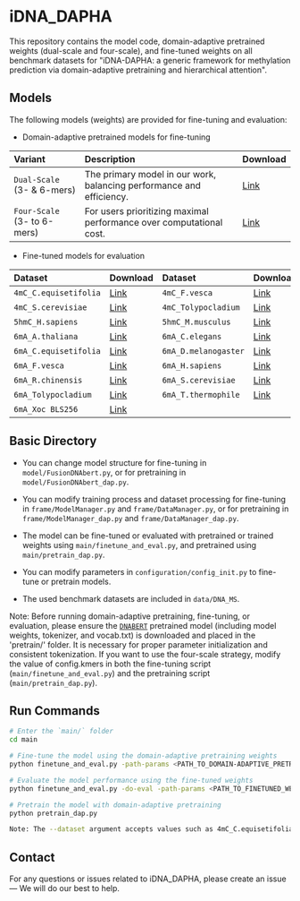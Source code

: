 # iDNA_DAPHA

This repository contains the model code, domain-adaptive pretrained weights (dual-scale and four-scale), and fine-tuned weights on all benchmark datasets for "iDNA-DAPHA: a generic framework for methylation prediction via domain-adaptive pretraining and hierarchical attention".

## Models

The following models (weights) are provided for fine-tuning and evaluation:

- Domain-adaptive pretrained models for fine-tuning

| Variant | Description | Download |
| :--- | :--- | :--- |
| `Dual-Scale` (3- & 6-mers) | The primary model in our work, balancing performance and efficiency. | [Link](https://drive.google.com/file/d/1t3Db41Pti4jxjXojkqcIKI3bjOGPyiu3/view?usp=sharing) |
| `Four-Scale` (3- to 6-mers) | For users prioritizing maximal performance over computational cost. | [Link](https://drive.google.com/file/d/1wlQjloip0VxOJGXDrG4X5JX4ZA31F94C/view?usp=sharing) |

- Fine-tuned models for evaluation

| Dataset | Download | Dataset | Download |
| :--- | :--- | :--- | :--- |
| `4mC_C.equisetifolia` | [Link](https://drive.google.com/file/d/1xJ-irPvdyhSqunvApOWB_bOCC99tjQ72/view?usp=sharing) | `4mC_F.vesca` | [Link](https://drive.google.com/file/d/1A99nrNSsM85L-2MrKX3VkOfbuMeOHmXY/view?usp=sharing) |
| `4mC_S.cerevisiae` | [Link](https://drive.google.com/file/d/1IaXbcflo3aoEx7B8E8Cjhvy99jXO-O6C/view?usp=sharing) | `4mC_Tolypocladium` | [Link](https://drive.google.com/file/d/1NQRC2pgwfw6MkaYyXpDuPeGJk4MoJxxM/view?usp=sharing) |
| `5hmC_H.sapiens` | [Link](https://drive.google.com/file/d/1e4dTsq9zTm3F8hr4mEErlmqw6gPQ27AU/view?usp=sharing) | `5hmC_M.musculus` | [Link](https://drive.google.com/file/d/18pF0T6YCuiVS2INg76FICQh6Uj5Hc7gi/view?usp=sharing) |
| `6mA_A.thaliana` | [Link](https://drive.google.com/file/d/1AABQF9VNFL3nTRWlCkq6lm7CgBrCa24o/view?usp=sharing) | `6mA_C.elegans` | [Link](https://drive.google.com/file/d/1th5TwzMUioXpTlBdOqD9Cw952vbwx2lO/view?usp=sharing) |
| `6mA_C.equisetifolia` | [Link](https://drive.google.com/file/d/1tnGpgVE33FHlhR_qSaZUAEjsyMvgHZBy/view?usp=sharing) | `6mA_D.melanogaster` | [Link](https://drive.google.com/file/d/1U_-Aok99m7zsGjafGZfz6fsO7Tr8h32u/view?usp=sharing) |
| `6mA_F.vesca` | [Link](https://drive.google.com/file/d/1wsxdQ_AddhzATQSmfQtFktyMGWzW14I_/view?usp=sharing) | `6mA_H.sapiens` | [Link](https://drive.google.com/file/d/1uiLY2xMJ1Orhim4Pv2L9flZDufWlqOFU/view?usp=sharing) |
| `6mA_R.chinensis` | [Link](https://drive.google.com/file/d/1hGXcteM_Fu-kDy-zsIRFmF20dZciLKEM/view?usp=sharing) | `6mA_S.cerevisiae` | [Link](https://drive.google.com/file/d/1fkD-VJzJ5P22y_AwbxmoKfROb3HLvq7l/view?usp=sharing) |
| `6mA_Tolypocladium` | [Link](https://drive.google.com/file/d/1yaSFjMAYFaCeL0UxGQl9fddxq00RsdZP/view?usp=sharing) | `6mA_T.thermophile` | [Link](https://drive.google.com/file/d/1VTKgT6ALv-_RCXcitQvXKGerU8y2-VFO/view?usp=sharing) |
| `6mA_Xoc BLS256` | [Link](https://drive.google.com/file/d/1TPUCOlZsNBfwVszKLAbO8DNB5nJdbVh-/view?usp=sharing) |

## Basic Directory

- You can change model structure for fine-tuning in `model/FusionDNAbert.py`, or for pretraining in `model/FusionDNAbert_dap.py`.

- You can modify training process and dataset processing for fine-tuning in `frame/ModelManager.py` and `frame/DataManager.py`, or for pretraining in `frame/ModelManager_dap.py` and `frame/DataManager_dap.py`.

- The model can be fine-tuned or evaluated with pretrained or trained weights using `main/finetune_and_eval.py`, and pretrained using `main/pretrain_dap.py`.

- You can modify parameters in `configuration/config_init.py` to fine-tune or pretrain models.

- The used benchmark datasets are included in `data/DNA_MS`.

Note: 
Before running domain-adaptive pretraining, fine-tuning, or evaluation, please ensure the [`DNABERT`](https://github.com/jerryji1993/DNABERT) pretrained model (including model weights, tokenizer, and vocab.txt) is downloaded and placed in the 'pretrain/' folder. It is necessary for proper parameter initialization and consistent tokenization. If you want to use the four-scale strategy, modify the value of config.kmers in both the fine-tuning script (`main/finetune_and_eval.py`) and the pretraining script (`main/pretrain_dap.py`).

## Run Commands
```bash
# Enter the `main/` folder
cd main

# Fine-tune the model using the domain-adaptive pretraining weights 
python finetune_and_eval.py -path-params <PATH_TO_DOMAIN-ADAPTIVE_PRETRAINING_WEIGHTS> -dataset <DATASET_NAME>

# Evaluate the model performance using the fine-tuned weights
python finetune_and_eval.py -do-eval -path-params <PATH_TO_FINETUNED_WEIGHTS> -dataset <DATASET_NAME>

# Pretrain the model with domain-adaptive pretraining
python pretrain_dap.py

Note: The --dataset argument accepts values such as 4mC_C.equisetifolia, 4mC_F.vesca, 5hmC_H.sapiens, and other benchmark dataset names.
``` 

## Contact

For any questions or issues related to iDNA_DAPHA, please create an issue — We will do our best to help.
